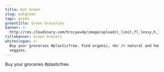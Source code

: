 ```yaml
---
title: Eat Green
slug: eatgreen
tags: green
greentitle: Green Groceries
banner: >-
  http://res.cloudinary.com/hrscywv4p/image/upload/c_limit,fl_lossy,h_1500,w_2000,f_auto,q_auto/v1/1378019/kilarov-zaneit-634702-unsplash_zfrfwx.jpg
titlebanner: Green Grocers
whiteslogan: >-
  Buy your groceries #plasticfree. Find organic, <br /> natural and home-grown
  veggies.
---
```

<p class="lead">Buy your groceries #plasticfree. </p>
